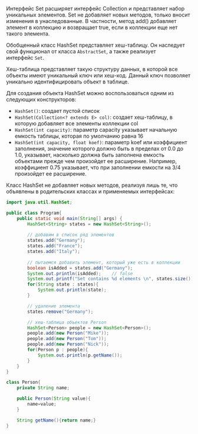 
Интерфейс Set расширяет интерфейс Collection и представляет набор уникальных элементов. Set не добавляет новых методов, только вносит изменения в унаследованные. В частности, метод add() добавляет элемент в коллекцию и возвращает true, если в коллекции еще нет такого элемента.

Обобщенный класс HashSet представляет хеш-таблицу. Он наследует свой функционал от класса `AbstractSet`, а также реализует интерфейс `Set`.

Хеш-таблица представляет такую структуру данных, в которой все объекты имеют уникальный ключ или хеш-код. Данный ключ позволяет уникально идентифицировать объект в таблице.

Для создания объекта HashSet можно воспользоваться одним из следующих конструкторов:

- `HashSet()`: создает пустой список
- `HashSet(Collection<? extends E> col)`: создает хеш-таблицу, в которую добавляет все элементы коллекции col
- `HashSet(int capacity)`: параметр capacity указывает начальную емкость таблицы, которая по умолчанию равна 16
- `HashSet(int capacity, float koef)`: параметр koef или коэффициент заполнения, значение которого должно быть в пределах от 0.0 до 1.0, указывает, насколько должна быть заполнена емкость объектами прежде чем произойдет ее расширение. Например, коэффициент 0.75 указывает, что при заполнении емкости на 3/4 произойдет ее расширение.

Класс HashSet не добавляет новых методов, реализуя лишь те, что объявлены в родительских классах и применяемых интерфейсах:

```Java
import java.util.HashSet;

public class Program{
    public static void main(String[] args) {
        HashSet<String> states = new HashSet<String>();
        
        // добавим в список ряд элементов
        states.add("Germany");
        states.add("France");
        states.add("Italy");
        
        // пытаемся добавить элемент, который уже есть в коллекции
        boolean isAdded = states.add("Germany");
        System.out.println(isAdded);    // false
        System.out.printf("Set contains %d elements \n", states.size()); // 3
        for(String state : states){
            System.out.println(state);
        }

        // удаление элемента
        states.remove("Germany");

        // хеш-таблица объектов Person
        HashSet<Person> people = new HashSet<Person>();
        people.add(new Person("Mike"));
        people.add(new Person("Tom"));
        people.add(new Person("Nick"));
        for(Person p : people){
            System.out.println(p.getName());
        }
    }
}

class Person{
    private String name;

    public Person(String value){
        name=value;
    }

    String getName(){return name;}
}
```